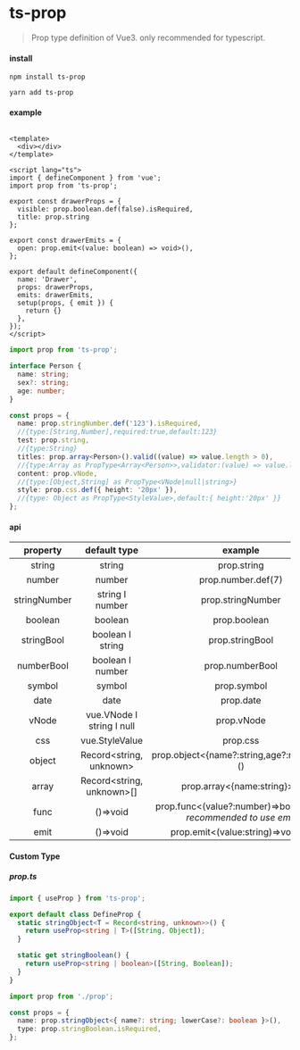 # ts-prop

> Prop type definition of Vue3. only recommended for typescript.

#### install

```shell
npm install ts-prop

yarn add ts-prop
```

#### example

```vue

<template>
  <div></div>
</template>

<script lang="ts">
import { defineComponent } from 'vue';
import prop from 'ts-prop';

export const drawerProps = {
  visible: prop.boolean.def(false).isRequired,
  title: prop.string
};

export const drawerEmits = {
  open: prop.emit<(value: boolean) => void>(),
};

export default defineComponent({
  name: 'Drawer',
  props: drawerProps,
  emits: drawerEmits,
  setup(props, { emit }) {
    return {}
  },
});
</script>

```

```ts
import prop from 'ts-prop';

interface Person {
  name: string;
  sex?: string;
  age: number;
}

const props = {
  name: prop.stringNumber.def('123').isRequired,
  //{type:[String,Number],required:true,default:123}
  test: prop.string,
  //{type:String}
  titles: prop.array<Person>().valid((value) => value.length > 0),
  //{type:Array as PropType<Array<Person>>,validator:(value) => value.length > 0}
  content: prop.vNode,
  //{type:[Object,String] as PropType<VNode|null|string>}
  style: prop.css.def({ height: '20px' }),
  //{type: Object as PropType<StyleValue>,default:{ height:'20px' }}
};
```

#### api

| property | default type |example|
|:---------:|:---------:|:---------:|
| string | string| prop.string |
| number |number|prop.number.def(7) |
| stringNumber | string &Iota; number| prop.stringNumber |
| boolean | boolean |prop.boolean |
| stringBool | boolean &Iota; string | prop.stringBool |
| numberBool | boolean &Iota; number | prop.numberBool |
| symbol | symbol |prop.symbol |
| date | date |prop.date |
| vNode | vue.VNode &Iota; string &Iota; null |prop.vNode |
| css | vue.StyleValue |prop.css |
| object | Record<string, unknown> |prop.object<{name?:string,age?:number}>() |
| array | Record<string, unknown>[] |prop.array<{name:string}>() |
| func | ()=>void | prop.func<(value?:number)=>boolean>()  _recommended to use emit_  |
| emit | ()=>void | prop.emit<(value:string)=>void>() |

#### Custom Type
##### _prop.ts_

```ts
import { useProp } from 'ts-prop';

export default class DefineProp {
  static stringObject<T = Record<string, unknown>>() {
    return useProp<string | T>([String, Object]);
  }

  static get stringBoolean() {
    return useProp<string | boolean>([String, Boolean]);
  }
}


```

```ts
import prop from './prop';

const props = {
  name: prop.stringObject<{ name?: string; lowerCase?: boolean }>(),
  type: prop.stringBoolean.isRequired,
};
```
